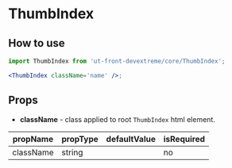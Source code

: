 # ThumbIndex

## How to use

```jsx
import ThumbIndex from 'ut-front-devextreme/core/ThumbIndex';

<ThumbIndex className='name' />;
```

## Props

- **className** - class applied to root `ThumbIndex` html element.

| propName  | propType | defaultValue | isRequired |
| --------- | -------- | ------------ | ---------- |
| className | string   |              | no         |
